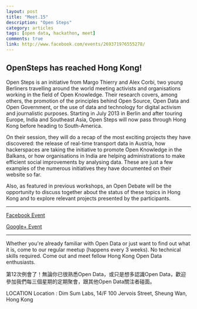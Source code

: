 ```yaml
---
layout: post
title: "Meet.15"
description: "Open Steps"
category: articles
tags: [open data, hackathon, meet]
comments: true
link: http://www.facebook.com/events/269371976555278/
---
```


## OpenSteps has reached Hong Kong!

Open Steps is an initiative from Margo Thierry and Alex Corbi, two young Berliners travelling around the world meeting activists and organisations working in the field of Open Knowledge. Their research covers, among others, the promotion of the principles behind Open Source, Open Data and Open Government, or the use of data and technology for digital activism and journalistic purposes. Starting in July 2013 in Berlin and after touring Europe, India and Southeast Asia, Open Steps will now pass through Hong Kong before heading to South-America. 

On their session, they will do a recap of the most exciting projects they have discovered: the release of real-time transport data in Austria, how hackerspaces are taking the initiative to promote Open Knowledge in the Balkans, or how organisations in India are helping administrations to make efficient social improvements by analysing data. These are just a few examples of the numerous initiatives they have documented on their website so far.

Also, as featured in previous workshops, an Open Debate will be the opportunity to discuss together about the status of these topics in Hong Kong and to explore relevant projects presented by the participants.

--------------

[Facebook Event](https://www.facebook.com/events/269371976555278/)

[Google+ Event](https://plus.google.com/events/cgptm8flm7uk9fbtv2n8jogibm8?authkey=CK769ImI7_z7Pw)

--------------

Whether you're already familiar with Open Data or just want to find out what it is, come to our regular meetup (happens every 3 weeks). No technical skills required. Come out and meet fellow Hong Kong Open Data enthusiasts.

第12次例會了！無論你已很熟悉Open Data，或只是想多認識Open Data，歡迎參加我們每三個星期的定期聚會，跟其他Open Data關注者碰面。

LOCATION
Location : Dim Sum Labs, 14/F 100 Jervois Street, Sheung Wan, Hong Kong
